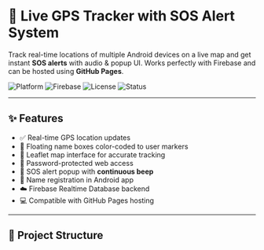 # 📍 Live GPS Tracker with SOS Alert System

Track real-time locations of multiple Android devices on a live map and get instant **SOS alerts** with audio & popup UI. Works perfectly with Firebase and can be hosted using **GitHub Pages**.

![Platform](https://img.shields.io/badge/Platform-Android%20%26%20Web-blue)
![Firebase](https://img.shields.io/badge/Backend-Firebase-orange)
![License](https://img.shields.io/badge/License-MIT-green)
![Status](https://img.shields.io/badge/Status-Working-brightgreen)

---

## ✨ Features

- ✅ Real-time GPS location updates
- 🎨 Floating name boxes color-coded to user markers
- 🧭 Leaflet map interface for accurate tracking
- 🔐 Password-protected web access
- 📢 SOS alert popup with **continuous beep**
- 📱 Name registration in Android app
- ☁️ Firebase Realtime Database backend
- 💻 Compatible with GitHub Pages hosting

---

## 📂 Project Structure

